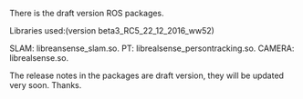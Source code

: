 There is the draft version ROS packages.

Libraries used:(version beta3_RC5_22_12_2016_ww52)

SLAM: libreansense_slam.so.
PT: librealsense_persontracking.so.
CAMERA: librealsense.so.

The release notes in the packages are draft version, they will be updated very soon. Thanks.
 

